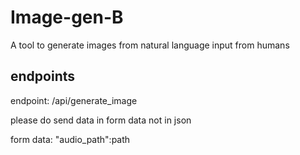 # Image-gen-B

A tool to generate images from natural language input from humans

## endpoints

endpoint: /api/generate_image

please do send data in form data not in json

form data: "audio_path":path
